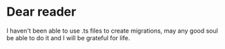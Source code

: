 # Dear reader

I haven't been able to use .ts files to create migrations,
may any good soul be able to do it and I will be grateful for life.
